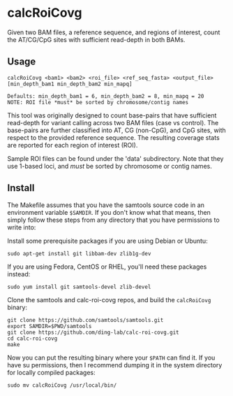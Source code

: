 calcRoiCovg
===========
Given two BAM files, a reference sequence, and regions of interest, count the AT/CG/CpG sites with
sufficient read-depth in both BAMs.

Usage
-----
    calcRoiCovg <bam1> <bam2> <roi_file> <ref_seq_fasta> <output_file> [min_depth_bam1 min_depth_bam2 min_mapq]
    
    Defaults: min_depth_bam1 = 6, min_depth_bam2 = 8, min_mapq = 20
    NOTE: ROI file *must* be sorted by chromosome/contig names

This tool was originally designed to count base-pairs that have sufficient read-depth for variant
calling across two BAM files (case vs control). The base-pairs are further classified into AT, CG
(non-CpG), and CpG sites, with respect to the provided reference sequence. The resulting coverage
stats are reported for each region of interest (ROI).

Sample ROI files can be found under the 'data' subdirectory. Note that they use 1-based loci, and
*must* be sorted by chromosome or contig names.

Install
-------
The Makefile assumes that you have the samtools source code in an environment variable `$SAMDIR`. If
you don't know what that means, then simply follow these steps from any directory that you have
permissions to write into:

Install some prerequisite packages if you are using Debian or Ubuntu:

    sudo apt-get install git libbam-dev zlib1g-dev

If you are using Fedora, CentOS or RHEL, you'll need these packages instead:

    sudo yum install git samtools-devel zlib-devel

Clone the samtools and calc-roi-covg repos, and build the `calcRoiCovg` binary:

    git clone https://github.com/samtools/samtools.git
    export SAMDIR=$PWD/samtools
    git clone https://github.com/ding-lab/calc-roi-covg.git
    cd calc-roi-covg
    make

Now you can put the resulting binary where your `$PATH` can find it. If you have su permissions, then
I recommend dumping it in the system directory for locally compiled packages:

    sudo mv calcRoiCovg /usr/local/bin/
